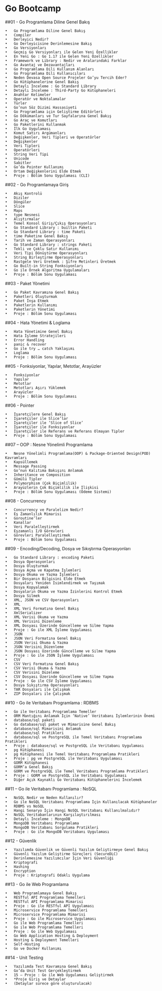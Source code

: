 # Go Bootcamp

##01 - Go Programlama Diline Genel Bakış

	•	Go Programlama Diline Genel Bakış
	•	Compiler
	•	Derleyici Nedir?
	•	Go Derleyicisine Derinlemesine Bakış
	•	Go Versiyonları
	•	Geçmiş Go Versiyonları ile Gelen Yeni Özellikler
	•	En Yeni Go : Go 1.17 ile Gelen Yeni Özellikler
	•	Framework ve Library : Nedir ve Aralarındaki Farklar
	•	Go Avantaj ve Dezavantajları
	•	Go Programlama Dili Kullanım Alanları
	•	Go Programlama Dili Kullanıcıları
	•	Neden Devasa Open Source Projeler Go’yu Tercih Eder?
	•	Go Kütüphanelerine Genel Bakış
	•	Detaylı İnceleme : Go Standard Library
	•	Detaylı İnceleme : Third-Party Go Kütüphaneleri 
	•	Anahtar Kelimeler
	•	Operatör ve Noktalamalar
	•	Türler
	•	Go’nun Söz Dizimi Hassasiyeti
	•	Go Programlama için Geliştirme Editörleri
	•	Go Dökümanları ve Tur Sayfalarına Genel Bakış
	•	Go Araç ve Komutları
	•	Go Paketlerini Kullanmak
	•	İlk Go Uygulaması
	•	Komut Satırı Argümanları
	•	Değişkenler, Veri Tipleri ve Operatörler
	•	Değişkenler
	•	Veri Tipleri
	•	Operatörleri
	•	String Veri Tipi
	•	Unicode
	•	Sabitler
	•	Go’da Pointer Kullanımı
	•	Ortam Değişkenlerini Elde Etmek
	•	Proje : Bölüm Sonu Uygulaması (CLI)
##02 - Go Programlamaya Giriş

	•	Akış Kontrolü
	•	Diziler 
	•	Döngüler
	•	Slice
	•	Maps
	•	type Nesnesi
	•	Alıştırmalar
	•	Temel Konsol Giriş/Çıkış Operasyonları
	•	Go Standard Library : builtin Paketi
	•	Go Standard Library : time Paketi
	•	time Paketine Genel Bakış 
	•	Tarih ve Zaman Operasyonları
	•	Go Standard Library : strings Paketi
	•	Tekli ve Çoklu Satır Kullanımı
	•	Veri Tipi Dönüştürme Operasyonları
	•	String Birleştirme Operasyonları
	•	Rastgele Veri Üretmek : Şifre Metinleri Üretmek
	•	Go Built-in String Fonksiyonları
	•	Go ile Örnek Algoritma Uygulamaları
	•	Proje : Bölüm Sonu Uygulaması
##03 - Paket Yönetimi

	•	Go Paket Kavramına Genel Bakış
	•	Paketleri Oluşturmak
	•	Paket İnşa Etmek
	•	Paketlerin Kullanımı
	•	Paketlerin Yönetimi
	•	Proje : Bölüm Sonu Uygulaması
##04 - Hata Yönetimi & Loglama

	•	Hata Yönetimine Genel Bakış
	•	Hata İşleme Stratejileri
	•	Error Handling
	•	panic & recover
	•	Go ile try … catch Yaklaşımı
	•	Loglama
	•	Proje : Bölüm Sonu Uygulaması
##05 - Fonksiyonlar, Yapılar, Metotlar, Arayüzler

	•	Fonksiyonlar
	•	Yapılar
	•	Metotlar
	•	Metotları Aşırı Yüklemek
	•	Arayüzler
	•	Proje : Bölüm Sonu Uygulaması
##06 - Pointer

	•	İşaretçilere Genel Bakış
	•	İşaretçiler ile Slice’lar
	•	İşaretçiler ile ‘Slice of Slice’
	•	İşaretçiler ile Fonksiyonlar
	•	İşaretçiler ile Referans ve Referans Olmayan Tipler
	•	Proje : Bölüm Sonu Uygulaması
##07 – OOP : Nesne Yönelimli Programlama

	•	Nesne Yönelimli Programlama(OOP) & Package-Oriented Design(POD) Kavramları
	•	Kapsüllemek
	•	Message Passing
	•	Go’nun Kalıtıma Bakışını Anlamak
	•	Inheritance ve Composition
	•	Gömülü Tipler
	•	Polymorphism (Çok Biçimlilik)
	•	Arayüzlerin Çok Biçimlilik ile İlişkisi
	•	Proje : Bölüm Sonu Uygulaması (Ödeme Sistemi)
##08 - Concurrency

	•	Concurrency ve Paralelizm Nedir?
	•	Eş Zamanlılık Mimarisi
	•	Goroutine’ler
	•	Kanallar
	•	Veri Paralelleştirmek
	•	Eşzamanlı I/O Görevleri 
	•	Görevleri Paralelleştirmek
	•	Proje : Bölüm Sonu Uygulaması
##09 - Encoding/Decoding, Dosya ve Sıkıştırma Operasyonları

	•	Go Standard Library : encoding Paketi
	•	Dosya Operasyonları
	•	Dosya Oluşturmak
	•	Dosya Açma ve Kapatma İşlemleri
	•	Dosya Okuma ve Yazma İşlemleri
	•	Bir Dosyanın Bilgisini Elde Etmek
	•	Dosyaları Yeniden İsimlendirmek ve Taşımak
	•	Dosya Kopyalamak
	•	Dosyaların Okuma ve Yazma İzinlerini Kontrol Etmek
	•	Dosya Silmek
	•	XML, JSON ve CSV Operasyonları
	•	XML
	•	XML Veri Formatına Genel Bakış
	•	XmlSerializer
	•	XML Verisi Okuma ve Yazma
	•	XML Verisini Düzenleme
	•	XML Dosyası Üzerinde Güncelleme ve Silme Yapma
	•	Proje : Go ile XML İşleme Uygulaması
	•	JSON
	•	JSON Veri Formatına Genel Bakış
	•	JSON Verisi Okuma & Yazma
	•	JSON Verisini Düzenleme
	•	JSON Dosyası Üzerinde Güncelleme ve Silme Yapma
	•	Proje : Go ile JSON İşleme Uygulaması
	•	CSV
	•	CSV Veri Formatına Genel Bakış
	•	CSV Verisi Okuma & Yazma
	•	CSV Verisini Düzeleme
	•	CSV Dosyası Üzerinde Güncelleme ve Silme Yapma
	•	Proje : Go ile CSV İşleme Uygulaması
	•	Dosya Sıkıştırma Operasyonları
	•	TAR Dosyaları ile Çalışmak
	•	ZIP Dosyaları ile Çalışmak
##10 - Go ile Veritabanı Programlama : RDBMS

	•	Go ile Veritabanı Programlama Temeller
	•	ORM Mantığını Anlamak İçin ‘Native’ Veritabanı İşlemlerinin Önemi
	•	database/sql paketi
	•	Go database/sql paket ve Mimarisine Genel Bakış
	•	database/sql Mimarisini Anlamak
	•	database/sql Pratikleri
	•	database/sql ve PostgreSQL ile Temel Veritabanı Programlama Pratikleri
	•	Proje : database/sql ve PostgreSQL ile Veritabanı Uygulaması
	•	pg Kütüphanesi
	•	pg Kütüphanesi ile Temel Veritabanı Programlama Pratikleri
	•	Proje : pg ve PostgreSQL ile Veritabanı Uygulaması
	•	GORM Kütüphanesi
	•	GORM’a Genel Bakış
	•	GORM ve PostgreSQL ile Temel Veritabanı Programlama Pratikleri
	•	Proje : GORM ve PostgreSQL ile Veritabanı Uygulaması
	•	Diğer Açık Kaynaklı Go Veritabanı Kütüphanelerini İncelemek
##11 – Go ile Veritabanı Programlama : NoSQL

	•	NoSQL Nedir ve Neden Kullanılır?
	•	Go ile NoSQL Veritabanı Programlama İçin Kullanılacak Kütüphaneler
	•	RDBMS vs NoSQL
	•	Hangi Senaryo İçin Hangi NoSQL Veritabanı Kullanılmalıdır?
	•	NoSQL Veritabanlarının Karşılaştırılması
	•	Detaylı İnceleme : MongoDB
	•	MongoDB Veritabanı Programlama
	•	MongoDB Veritabanı Sorgulama Pratikleri
	•	Proje : Go ile MongoDB Veritabanı Uygulaması
##12 - Güvenlik

	•	Yazılımda Güvenlik ve Güvenli Yazılım Geliştirmeye Genel Bakış
	•	Güvenli Yazılım Geliştirme Süreçleri (SecureDLC)
	•	Derinlemesine Yazılımcılar İçin Veri Güvenliği
	•	Kriptografi
	•	Hashing
	•	Encryption
	•	Proje : Kriptografi Odaklı Uygulama
##13 - Go ile Web Programlama

	•	Web Programlamaya Genel Bakış
	•	RESTful API Programlama Temelleri
	•	RESTful API Programlama Mimarisi
	•	Proje : Go ile RESTful API Uygulaması
	•	Microservice Programlama Temelleri
	•	Microservice Programlama Mimarisi
	•	Proje : Go ile Microservice Uygulaması
	•	Go ile Web Programlama Temelleri 
	•	Go ile Web Programlama Temelleri
	•	Proje : Go ile Web Uygulaması
	•	Go Web Application Hosting & Deployment
	•	Hosting & Deployment Temelleri
	•	Self-Hosting
	•	Go ve Docker Kullanımı
##14 - Unit Testing

	•	Yazılımda Test Kavramına Genel Bakış
	•	Go’da Unit Test Gerçekleştirmek
	•	15 – Proje : Go ile Web Uygulaması Geliştirmek
	•	*Proje Giriş ve Detaylar
	•	(Detaylar sürece göre oluşturulacak)

